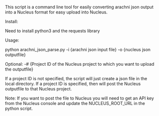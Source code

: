 This script is a command line tool for easily converting arachni json output into a Nucleus format for easy upload into Nucleus. 


Install:

Need to install python3 and the requests library



Usage:

python arachni_json_parse.py -i {arachni json input file} -o {nucleus json outputfile}

Optional: -# {Project ID of the Nucleus project to which you want to upload the outputfile}

If a project ID is not specified, the script will just create a json file in the local directory. If a project ID is specified, then will post the Nucleus outputfile to that Nucleus project.

Note: If you want to post the file to Nucleus you will need to get an API key from the Nucleus console and update the NUCLEUS_ROOT_URL in the python script.
